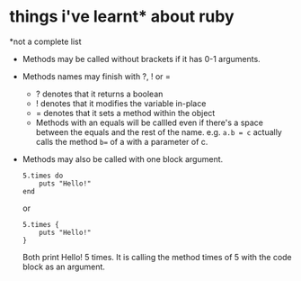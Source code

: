 # things i've learnt* about ruby
*not a complete list

* Methods may be called without brackets if it has 0-1 arguments.

* Methods names may finish with ?, ! or =
    * ? denotes that it returns a boolean
    * ! denotes that it modifies the variable in-place
    * = denotes that it sets a method within the object
    * Methods with an equals will be callled even if there's a space between the equals and the rest of the name. e.g. `a.b = c` actually calls the method `b=` of a with a parameter of c.

* Methods may also be called with one block argument.
    ~~~
    5.times do
        puts "Hello!"
    end
    ~~~
    or
    ~~~
    5.times {
        puts "Hello!"
    }
    ~~~
    Both print Hello! 5 times. It is calling the method times of 5 with the code block as an argument.